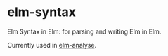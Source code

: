 # elm-syntax

Elm Syntax in Elm: for parsing and writing Elm in Elm.

Currently used in [elm-analyse](github.com/stil4m/elm-analyse).
